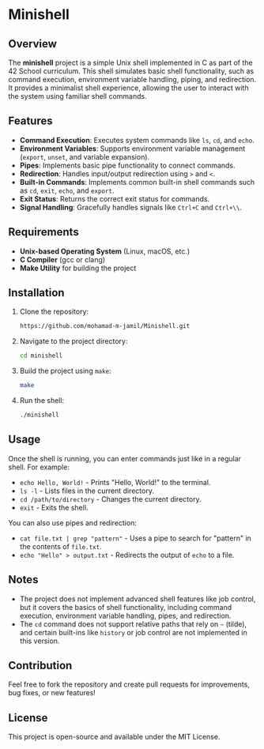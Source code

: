 # Minishell

## Overview

The **minishell** project is a simple Unix shell implemented in C as part of the 42 School curriculum. This shell simulates basic shell functionality, such as command execution, environment variable handling, piping, and redirection. It provides a minimalist shell experience, allowing the user to interact with the system using familiar shell commands.

## Features

- **Command Execution**: Executes system commands like `ls`, `cd`, and `echo`.
- **Environment Variables**: Supports environment variable management (`export`, `unset`, and variable expansion).
- **Pipes**: Implements basic pipe functionality to connect commands.
- **Redirection**: Handles input/output redirection using `>` and `<`.
- **Built-in Commands**: Implements common built-in shell commands such as `cd`, `exit`, `echo`, and `export`.
- **Exit Status**: Returns the correct exit status for commands.
- **Signal Handling**: Gracefully handles signals like `Ctrl+C` and `Ctrl+\\`.

## Requirements

- **Unix-based Operating System** (Linux, macOS, etc.)
- **C Compiler** (gcc or clang)
- **Make Utility** for building the project

## Installation

1. Clone the repository:

    ```bash
    https://github.com/mohamad-m-jamil/Minishell.git
    ```

2. Navigate to the project directory:

    ```bash
    cd minishell
    ```

3. Build the project using `make`:

    ```bash
    make
    ```

4. Run the shell:

    ```bash
    ./minishell
    ```

## Usage

Once the shell is running, you can enter commands just like in a regular shell. For example:

- `echo Hello, World!` - Prints "Hello, World!" to the terminal.
- `ls -l` - Lists files in the current directory.
- `cd /path/to/directory` - Changes the current directory.
- `exit` - Exits the shell.

You can also use pipes and redirection:

- `cat file.txt | grep "pattern"` - Uses a pipe to search for "pattern" in the contents of `file.txt`.
- `echo "Hello" > output.txt` - Redirects the output of `echo` to a file.

## Notes

- The project does not implement advanced shell features like job control, but it covers the basics of shell functionality, including command execution, environment variable handling, pipes, and redirection.
- The `cd` command does not support relative paths that rely on `~` (tilde), and certain built-ins like `history` or job control are not implemented in this version.

## Contribution

Feel free to fork the repository and create pull requests for improvements, bug fixes, or new features!

## License

This project is open-source and available under the MIT License.
